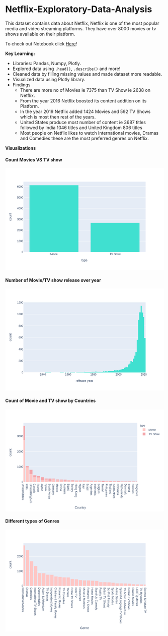 # Netflix-Exploratory-Data-Analysis

 This dataset contains data about Netflix, Netflix is one of the most popular media and video streaming platforms. They have over 8000 movies or tv shows available on their platform.
 
 To check out Notebook click [Here](https://nbviewer.org/github/payush624/Netflix-Exploratory-Data-Analysis/blob/main/Netflix%20Exploratory%20Data%20Analysis.ipynb)!
 
 **Key Learning:**
- Libraries: Pandas, Numpy, Plotly.
- Explored data using `.head()`, `.describe()` and more!
- Cleaned data by filling missing values and made dataset more readable.
- Visualized data using Plotly library.
- Findings
  - There are more no of Movies ie 7375 than TV Show ie 2638 on Netflix.
  - From the year 2016 Netflix boosted its content addition on its Platform.
  - In the year 2019 Netflix added 1424 Movies and 592 TV Shows which is most then rest of the years.
  - United States produce most number of content ie 3687 titles followed by India 1046 titles and United Kingdom 806 titles
  - Most people on Netflix likes to watch International movies, Dramas and Comedies these are the most preferred genres on Netflix.

 **Visualizations**
 
 #### Count Movies VS TV show
![alt text](https://github.com/payush624/Netflix-Exploratory-Data-Analysis/blob/main/Count_Movie_VS_TvShows.png)

 #### Number of Movie/TV show release over year
![alt text](https://github.com/payush624/Netflix-Exploratory-Data-Analysis/blob/main/Movie_VS_TV_show_Over_Year.png)

 #### Count of Movie and TV show by Countries
![alt text](https://github.com/payush624/Netflix-Exploratory-Data-Analysis/blob/main/Movies_TV_show_By_Country.png)

 #### Different types of Genres
![alt text](https://github.com/payush624/Netflix-Exploratory-Data-Analysis/blob/main/Genres.png)



